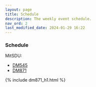 ```yaml
---
layout: page
title: Schedule
description: The weekly event schedule.
nav_ord: 2
last_modified_date: 2024-01-29 16:22
---
```


<!--
# Weekly Schedule

{% for schedule in site.schedules %}
{{ schedule }}
{% endfor %}
-->




### Schedule


MitSDU:
- <a href="https://skemaplan.sdu.dk/N330047101/f24" target="_blank">DM545</a>
- <a href="https://skemaplan.sdu.dk/N340030101/f24" target="_blank">DM871</a>





<!-- https://vis.aida.imada.sdu.dk/public/e22udgave3/DM561 -->


{% include dm871_h1.html %}
